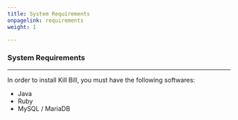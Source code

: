```yaml
---
title: System Requirements
onpagelink: requirements
weight: 1

---
```


### System Requirements
-------------------

In order to install Kill Bill, you must have the following softwares:

- Java
- Ruby
- MySQL / MariaDB
 